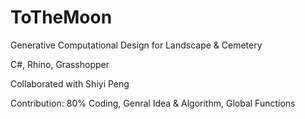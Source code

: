# ToTheMoon
Generative Computational Design for Landscape &amp; Cemetery

C#, Rhino, Grasshopper

Collaborated with Shiyi Peng

Contribution: 80% Coding, Genral Idea & Algorithm, Global Functions
